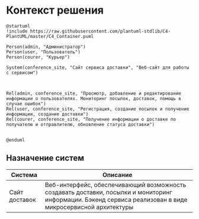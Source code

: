 # Контекст решения
<!-- Окружение системы (роли, участники, внешние системы) и связи системы с ним. Диаграмма контекста C4 и текстовое описание. 
-->
```plantuml
@startuml
!include https://raw.githubusercontent.com/plantuml-stdlib/C4-PlantUML/master/C4_Container.puml

Person(admin, "Администратор")
Person(user, "Пользователь")
Person(courer, "Курьер")

System(conference_site, "Сайт сервиса доставки", "Веб-сайт для работы с сервисом")



Rel(admin, conference_site, "Просмотр, добавление и редактирование информации о пользователях. Мониторинг посылок, доставок, помощь в случае ошибок")
Rel(user, conference_site, "Регистрация, создание посылок и получение информации, создание доставки")
Rel(courer, conference_site, "Получение информации о доставке по получателю и отправлителю, обновление статуса доставки")


@enduml
```
## Назначение систем
|Система| Описание|
|-------|---------|
| Сайт доставок | Веб-интерфейс, обеспечивающий возможность создавать доставки, посылки и мониторинг информации. Бэкенд сервиса реализован в виде микросервисной архитектуры |

